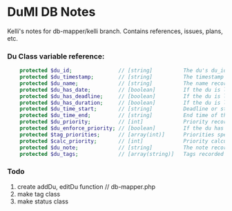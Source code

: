 # DuMI DB Notes

Kelli's notes for db-mapper/kelli branch. Contains references, issues, plans, etc.

### Du Class variable reference:
```php
	protected $du_id;               // [string]          The du's du_id
	protected $du_timestamp;        // [string]          The timestamp recorded for the du
	protected $du_name;             // [string]          The name recorded for the du
	protected $du_has_date;         // [boolean]         If the du is linked to a date
	protected $du_has_deadline;     // [boolean]         If the du is linked to a deadline
	protected $du_has_duration;     // [boolean]         If the du is linked to a start and end time
	protected $du_time_start;       // [string]          Deadline or start time of the du, if it has one
	protected $du_time_end;         // [string]          End time of the du, if it has one
	protected $du_priority;         // [int]             Priority recorded for the du
	protected $du_enforce_priority; // [boolean]         If the du has been set to a priority
	protected $tag_priorities;      // [array(int)]      Priorities specifications for each tag recorded for the du
	protected $calc_priority;       // [int]             Priority calculated for the du
	protected $du_note;             // [string]          The note recorded for the du
	protected $du_tags;             // [array(string)]   Tags recorded for the du
```

### Todo
1. create addDu, editDu function // db-mapper.php
2. make tag class
3. make status class